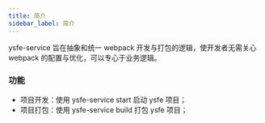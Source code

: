 ```yaml
---
title: 简介
sidebar_label: 简介
---
```


ysfe-service 旨在抽象和统一 webpack 开发与打包的逻辑，使开发者无需关心 webpack 的配置与优化，可以专心于业务逻辑。

### 功能

- 项目开发：使用 ysfe-service start 启动 ysfe 项目；
- 项目打包：使用 ysfe-service build 打包 ysfe 项目；
